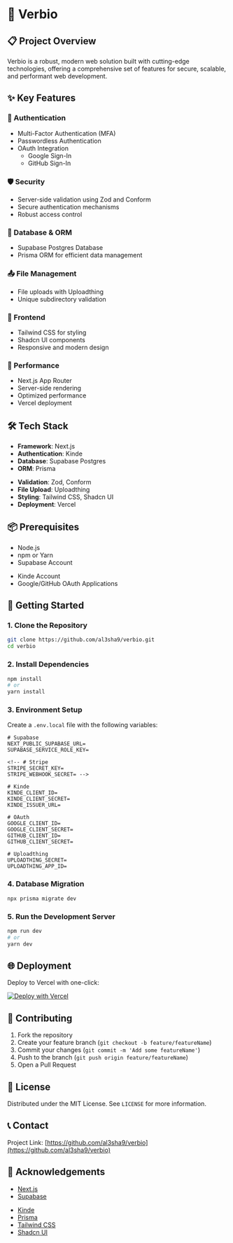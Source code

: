 
# 🚀 Verbio

## 📋 Project Overview

Verbio is a robust, modern web solution built with cutting-edge technologies, offering a comprehensive set of features for secure, scalable, and performant web development.

## ✨ Key Features

### 🔐 Authentication
- Multi-Factor Authentication (MFA)
- Passwordless Authentication
- OAuth Integration
  - Google Sign-In
  - GitHub Sign-In

### 🛡️ Security
- Server-side validation using Zod and Conform
- Secure authentication mechanisms
- Robust access control

### 💾 Database & ORM
- Supabase Postgres Database
- Prisma ORM for efficient data management

<!-- ### 💳 Payments
- Stripe Integration
  - Secure payment processing
  - Webhook implementation for transaction tracking -->

### 📤 File Management
- File uploads with Uploadthing
- Unique subdirectory validation

### 🎨 Frontend
- Tailwind CSS for styling
- Shadcn UI components
- Responsive and modern design

### 🚀 Performance
- Next.js App Router
- Server-side rendering
- Optimized performance
- Vercel deployment

## 🛠️ Tech Stack

- **Framework**: Next.js
- **Authentication**: Kinde
- **Database**: Supabase Postgres
- **ORM**: Prisma
<!-- - **Payments**: Stripe -->
- **Validation**: Zod, Conform
- **File Upload**: Uploadthing
- **Styling**: Tailwind CSS, Shadcn UI
- **Deployment**: Vercel

## 📦 Prerequisites

- Node.js
- npm or Yarn
- Supabase Account
<!-- - Stripe Account -->
- Kinde Account
- Google/GitHub OAuth Applications

## 🚀 Getting Started

### 1. Clone the Repository

```bash
git clone https://github.com/al3sha9/verbio.git
cd verbio
```

### 2. Install Dependencies

```bash
npm install
# or
yarn install
```

### 3. Environment Setup

Create a `.env.local` file with the following variables:

```
# Supabase
NEXT_PUBLIC_SUPABASE_URL=
SUPABASE_SERVICE_ROLE_KEY=

<!-- # Stripe
STRIPE_SECRET_KEY=
STRIPE_WEBHOOK_SECRET= -->

# Kinde
KINDE_CLIENT_ID=
KINDE_CLIENT_SECRET=
KINDE_ISSUER_URL=

# OAuth
GOOGLE_CLIENT_ID=
GOOGLE_CLIENT_SECRET=
GITHUB_CLIENT_ID=
GITHUB_CLIENT_SECRET=

# Uploadthing
UPLOADTHING_SECRET=
UPLOADTHING_APP_ID=
```

### 4. Database Migration

```bash
npx prisma migrate dev
```

### 5. Run the Development Server

```bash
npm run dev
# or
yarn dev
```

## 🌐 Deployment

Deploy to Vercel with one-click:

[![Deploy with Vercel](https://vercel.com/button)](https://vercel.com/new)

## 🤝 Contributing

1. Fork the repository
2. Create your feature branch (`git checkout -b feature/featureName`)
3. Commit your changes (`git commit -m 'Add some featureName'`)
4. Push to the branch (`git push origin feature/featureName`)
5. Open a Pull Request

## 📜 License

Distributed under the MIT License. See `LICENSE` for more information.

## 📞 Contact

Project Link: [https://github.com/al3sha9/verbio](https://github.com/al3sha9/verbio)

## 🙌 Acknowledgements

- [Next.js](https://nextjs.org/)
- [Supabase](https://supabase.com/)
<!-- - [Stripe](https://stripe.com/) -->
- [Kinde](https://kinde.com/)
- [Prisma](https://www.prisma.io/)
- [Tailwind CSS](https://tailwindcss.com/)
- [Shadcn UI](https://ui.shadcn.com/)
